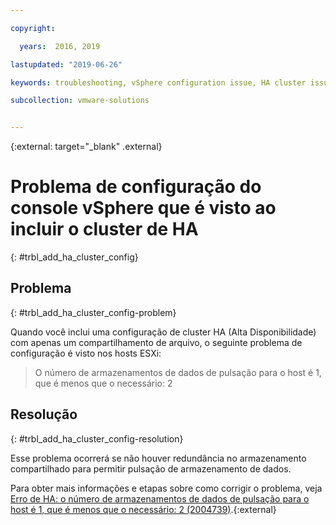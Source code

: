 ```yaml
---

copyright:

  years:  2016, 2019

lastupdated: "2019-06-26"

keywords: troubleshooting, vSphere configuration issue, HA cluster issue

subcollection: vmware-solutions


---
```


{:external: target="_blank" .external}

# Problema de configuração do console vSphere que é visto ao incluir o cluster de HA
{: #trbl_add_ha_cluster_config}

## Problema
{: #trbl_add_ha_cluster_config-problem}

Quando você inclui uma configuração de cluster HA (Alta Disponibilidade) com apenas um compartilhamento de arquivo, o seguinte problema de configuração é visto nos hosts ESXi:

> O número de armazenamentos de dados de pulsação para o host é 1, que é menos que o necessário: 2

## Resolução
{: #trbl_add_ha_cluster_config-resolution}

Esse problema ocorrerá se não houver redundância no armazenamento compartilhado para permitir pulsação de armazenamento de dados.

Para obter mais informações e etapas sobre como corrigir o problema, veja [Erro de HA: o número de armazenamentos de dados de pulsação para o host é 1, que é menos que o necessário: 2 (2004739)](https://kb.vmware.com/s/article/2004739).{:external}
